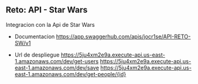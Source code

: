 ## Reto: API - Star Wars

Integracion con la Api de Star Wars

- Documentacion
  https://app.swaggerhub.com/apis/jocr1se/API-RETO-SW/v1

- Url de despliegue
  https://5ju4xm2e9a.execute-api.us-east-1.amazonaws.com/dev/get-users
  https://5ju4xm2e9a.execute-api.us-east-1.amazonaws.com/dev/save
  https://5ju4xm2e9a.execute-api.us-east-1.amazonaws.com/dev/get-people/{id}
